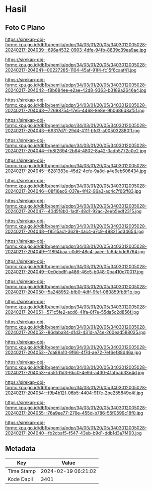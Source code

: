 # Hasil

## Foto C Plano

https://sirekap-obj-formc.kpu.go.id/db1b/pemilu/pdpr/34/03/01/20/05/3403012005028-20240217-204039--696a4532-0903-4dfe-94fb-8839c39ea9ae.jpg

https://sirekap-obj-formc.kpu.go.id/db1b/pemilu/pdpr/34/03/01/20/05/3403012005028-20240217-204041--00227285-1104-45af-91f4-fc15f6caaf41.jpg

https://sirekap-obj-formc.kpu.go.id/db1b/pemilu/pdpr/34/03/01/20/05/3403012005028-20240217-204042--f8b684ee-e2ae-42d8-9363-b3189a2646a4.jpg

https://sirekap-obj-formc.kpu.go.id/db1b/pemilu/pdpr/34/03/01/20/05/3403012005028-20240217-204043--72698754-17e5-4468-8e8e-9b0686d8af5f.jpg

https://sirekap-obj-formc.kpu.go.id/db1b/pemilu/pdpr/34/03/01/20/05/3403012005028-20240217-204043--69317d7f-29d4-411f-bfd3-a005032880ff.jpg

https://sirekap-obj-formc.kpu.go.id/db1b/pemilu/pdpr/34/03/01/20/05/3403012005028-20240217-204044--fb8f2694-2b84-4802-8a42-3adb5772c0e2.jpg

https://sirekap-obj-formc.kpu.go.id/db1b/pemilu/pdpr/34/03/01/20/05/3403012005028-20240217-204045--6281383e-45d2-4cfe-9a8d-a4e6eb606434.jpg

https://sirekap-obj-formc.kpu.go.id/db1b/pemilu/pdpr/34/03/01/20/05/3403012005028-20240217-204046--08f16ec6-037e-4f42-96a3-ac4c7f66ff83.jpg

https://sirekap-obj-formc.kpu.go.id/db1b/pemilu/pdpr/34/03/01/20/05/3403012005028-20240217-204047--40d5f8b0-1adf-48d1-92ac-2eeb5edf2315.jpg

https://sirekap-obj-formc.kpu.go.id/db1b/pemilu/pdpr/34/03/01/20/05/3403012005028-20240217-204048--f8515ac1-3629-4ac4-a7c9-498215d34654.jpg

https://sirekap-obj-formc.kpu.go.id/db1b/pemilu/pdpr/34/03/01/20/05/3403012005028-20240217-204049--11894baa-c0d6-48c4-aaee-1c6dabdd6764.jpg

https://sirekap-obj-formc.kpu.go.id/db1b/pemilu/pdpr/34/03/01/20/05/3403012005028-20240217-204049--0c0cbdff-a486-46c5-b048-0ba410c70017.jpg

https://sirekap-obj-formc.kpu.go.id/db1b/pemilu/pdpr/34/03/01/20/05/3403012005028-20240217-204050--5a248952-bfb0-4dff-9fef-080859fb8f1b.jpg

https://sirekap-obj-formc.kpu.go.id/db1b/pemilu/pdpr/34/03/01/20/05/3403012005028-20240217-204051--571c5fe2-acd6-41fa-8f7e-55da5c2d856f.jpg

https://sirekap-obj-formc.kpu.go.id/db1b/pemilu/pdpr/34/03/01/20/05/3403012005028-20240217-204052--86daba84-d1d3-431d-a74e-260ead588035.jpg

https://sirekap-obj-formc.kpu.go.id/db1b/pemilu/pdpr/34/03/01/20/05/3403012005028-20240217-204053--7da89a10-9f66-4f7d-ae72-7ef6ef88d46a.jpg

https://sirekap-obj-formc.kpu.go.id/db1b/pemilu/pdpr/34/03/01/20/05/3403012005028-20240217-204053--d551d1d3-6bc0-4e9d-a430-41afbab33e4d.jpg

https://sirekap-obj-formc.kpu.go.id/db1b/pemilu/pdpr/34/03/01/20/05/3403012005028-20240217-204054--f9b4b12f-06b5-4404-917c-2be255849e4f.jpg

https://sirekap-obj-formc.kpu.go.id/db1b/pemilu/pdpr/34/03/01/20/05/3403012005028-20240217-204055--76a9ee77-276e-455d-b786-55f0599c18f0.jpg

https://sirekap-obj-formc.kpu.go.id/db1b/pemilu/pdpr/34/03/01/20/05/3403012005028-20240217-204040--fb2cbaf5-f547-43eb-b9d1-ddb1d3a7f490.jpg


## Metadata

| Key        | Value               |
| ---------- | ------------------- |
| Time Stamp | 2024-02-19 06:21:02 |
| Kode Dapil | 3401                |



